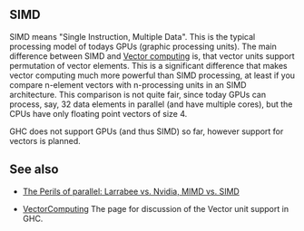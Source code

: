 ## SIMD


SIMD means "Single Instruction, Multiple Data".
This is the typical processing model of todays GPUs (graphic processing units).
The main difference between SIMD and [Vector computing](vector-computing) is,
that vector units support permutation of vector elements.
This is a significant difference that makes vector computing much more powerful than SIMD processing,
at least if you compare n-element vectors with n-processing units in an SIMD architecture.
This comparison is not quite fair, since today GPUs can process, say, 32 data elements in parallel (and have multiple cores),
but the CPUs have only floating point vectors of size 4.


GHC does not support GPUs (and thus SIMD) so far,
however support for vectors is planned.

## See also

- [ The Perils of parallel: Larrabee vs. Nvidia, MIMD vs. SIMD](http://perilsofparallel.blogspot.com/2008/09/larrabee-vs-nvidia-mimd-vs-simd.html)

- [VectorComputing](vector-computing)  The page for discussion of the Vector unit support in GHC.
